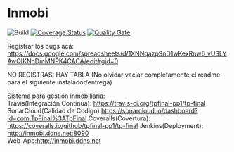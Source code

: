 #
#  Inmobi 
<img src="https://travis-ci.org/tpfinal-pp1/tp-final.svg?branch=master" alt="Build" /> <a href="https://coveralls.io/github/tpfinal-pp1/tp-final" target="_blank"><img src="https://coveralls.io/repos/github/tpfinal-pp1/tp-final/badge.svg" alt="Coverage Status" /></a> </a> <a href="https://sonarcloud.io/dashboard?id=com.TpFinal%3ATpFinal" target="_blank"><img src="https://sonarcloud.io/api/badges/gate?key=com.TpFinal:TpFinal" alt="Quality Gate" /></a>

Registrar los bugs acá:
https://docs.google.com/spreadsheets/d/1XNNqazp9nD1wKexRnw6_vUSLYAwQIKNnDmMNPK4CACA/edit#gid=0

NO REGISTRAS: HAY TABLA
(No olvidar vaciar completamente el readme para el siguiente instalador/entrega)

Sistema para gestión inmobiliaria:    
    Travis(Integración Continua): https://travis-ci.org/tpfinal-pp1/tp-final
    SonarCloud(Calidad de Codigo):https://sonarcloud.io/dashboard?id=com.TpFinal%3ATpFinal
    Coveralls(Covertura): https://coveralls.io/github/tpfinal-pp1/tp-final
    Jenkins(Deployment): http://inmobi.ddns.net:8090   
    Web-App:http://inmobi.ddns.net

